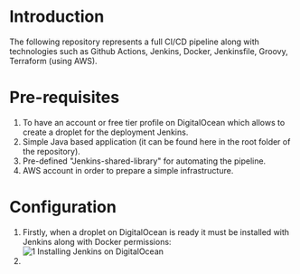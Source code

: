 # Introduction
The following repository represents a full CI/CD pipeline along with technologies such as Github Actions, Jenkins, Docker, Jenkinsfile, Groovy, Terraform (using AWS).
# Pre-requisites
1. To have an account or free tier profile on DigitalOcean which allows to create a droplet for the deployment Jenkins.
2. Simple Java based application (it can be found here in the root folder of the repository).
3. Pre-defined "Jenkins-shared-library" for automating the pipeline.
4. AWS account in order to prepare a simple infrastructure.
# Configuration
1. Firstly, when a droplet on DigitalOcean is ready it must be installed with Jenkins along with Docker permissions:
![1  Installing Jenkins on DigitalOcean](https://github.com/BiggieBroo/CICD_Pipeline_Jenkins/assets/140602458/74496579-4da3-4f9a-8d7d-94fd3b322288)
2. 
